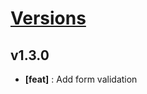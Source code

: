 # [Versions](https://github.com/Tracktor/treege/releases)

## v1.3.0
- **[feat]** : Add form validation

